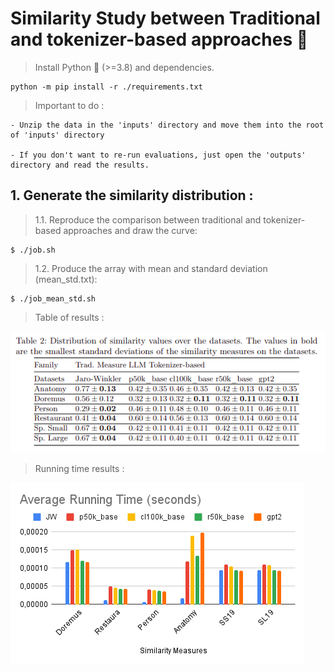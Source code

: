 # Similarity Study between Traditional and tokenizer-based approaches :dizzy:

> Install Python :snake: (>=3.8) and dependencies.

    python -m pip install -r ./requirements.txt

> Important to do :

    - Unzip the data in the 'inputs' directory and move them into the root of 'inputs' directory

    - If you don't want to re-run evaluations, just open the 'outputs' directory and read the results.

## 1. Generate the similarity distribution :

> 1.1. Reproduce the comparison between traditional and tokenizer-based approaches and draw the curve:

    $ ./job.sh

> 1.2. Produce the array with mean and standard deviation (mean_std.txt):

    $ ./job_mean_std.sh

> Table of results :

![screenshot](comparison_results.png)

> Running time results :

![screenshot](comparison_times.png)

> 
